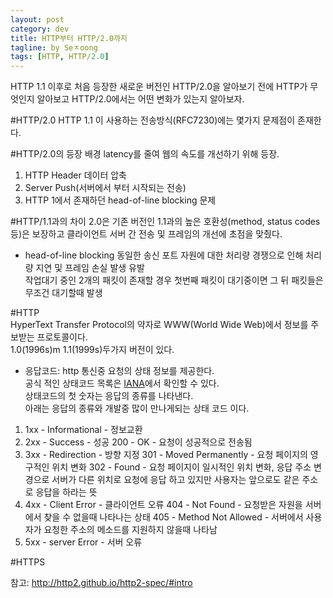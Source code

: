```yaml
---
layout: post
category: dev
title: HTTP부터 HTTP/2.0까지
tagline: by Seㅈoong
tags: [HTTP, HTTP/2.0]
---
```

HTTP 1.1 이후로 처음 등장한 새로운 버전인 HTTP/2.0을 알아보기 전에 
HTTP가 무엇인지 알아보고 HTTP/2.0에서는 어떤 변화가 있는지 알아보자.
<!--more-->

#HTTP/2.0
HTTP 1.1 이 사용하는 전송방식(RFC7230)에는 몇가지 문제점이 존재한다.

#HTTP/2.0의 등장 배경
latency를 줄여 웹의 속도를 개선하기 위해 등장.
1. HTTP Header 데이터 압축
2. Server Push(서버에서 부터 시작되는 전송)
3. HTTP 1에서 존재하던 head-of-line blocking 문제

#HTTP/1.1과의 차이
2.0은 기존 버전인 1.1과의 높은 호환성(method, status codes 등)은 보장하고
클라이언트 서버 간 전송 및 프레임의 개선에 초점을 맞췄다.


- head-of-line blocking 
동일한 송신 포트 자원에 대한 처리량 경쟁으로 인해 처리량 지연 및 프레임 손실 발생 유발<br>
작업대기 중인 2개의 패킷이 존재할 경우 첫번째 패킷이 대기중이면 그 뒤 패킷들은 무조건 대기할때 발생

#HTTP<br>
HyperText Transfer Protocol의 약자로 WWW(World Wide Web)에서 정보를 주보받는 프로토콜이다.<br>
1.0(1996s)m 1.1(1999s)두가지 버전이 있다.


- 응답코드:
http 통신중 요청의 상태 정보를 제공한다.<br>
공식 적인 상태코드 목록은 [IANA](http://www.iana.org/assignments/http-status-codes/http-status-codes.xhtml)에서 확인할 수 있다.<br>
상태코드의 첫 숫자는 응답의 종류를 나타낸다.<br> 아래는 응답의 종류와 개발중 많이 만나게되는 상태 코드 이다.<br>


1. 1xx - Informational      - 정보교환
2. 2xx - Success            - 성공
   200 - OK			        - 요청이 성공적으로 전송됨
3. 3xx - Redirection   	    - 방향 지정
   301 - Moved Permanently  - 요청 페이지의 영구적인 위치 변화
   302 - Found		        - 요청 페이지이 일시적인 위치 변화, 응답 주소 변경으로 서버가 다른 위치로 요청에 응답 하고 있지만 사용자는 앞으로도 같은 주소로 응답을 하라는 뜻
4. 4xx - Client Error       - 클라이언트 오류
   404 - Not Found          - 요청받은 자원을 서버에서 찾을 수 없을때 나타나는 상태 
   405 - Method Not Allowed - 서버에서 사용자가 요청한 주소의 메소드를 지원하지 않을때 나타남
5. 5xx - server Error       - 서버 오류


#HTTPS<br>


참고: http://http2.github.io/http2-spec/#intro